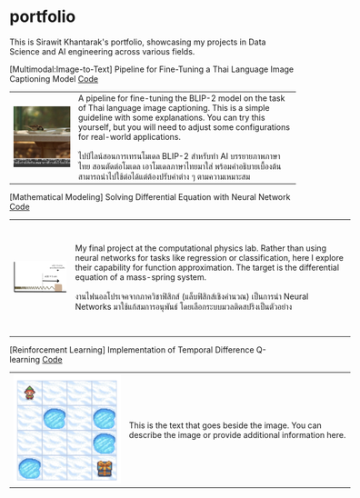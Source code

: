 # portfolio

This is Sirawit Khantarak's portfolio, showcasing my projects in Data Science and AI engineering across various fields.

[Multimodal:Image-to-Text] Pipeline for Fine-Tuning a Thai Language Image Captioning Model [Code](https://github.com/lesinthome/portfolio/blob/main/showcase_blip2_imgcapt4th.ipynb)<br>
<table>
    <tr>
        <td style="width: 100px;">
          <img src="https://github.com/lesinthome/portfolio/blob/main/images/image_capt.png" alt="Mass-Spring System" style="max-width: 100px; height: auto;"/>
        </td>
        <td style="width: 500px;">
            A pipeline for fine-tuning the BLIP-2 model on the task of Thai language image captioning. This is a simple guideline with some explanations. You can try this yourself, but you will need to adjust some configurations for real-world applications.<br>
            <br>
            ไปป์ไลน์สอนการเทรนโมเดล BLIP-2 สำหรับทำ AI บรรยายภาพภาษาไทย สอนตัดต่อโมเดล เอาโมเดลภาษาไทยมาใส่ พร้อมคำอธิบายเบื้องต้น สามารถนำไปใช้ต่อได้แต่ต้องปรับค่าต่าง ๆ ตามความเหมาะสม 
        </td>
    </tr>
</table>

[Mathematical Modeling] Solving Differential Equation with Neural Network [Code](https://github.com/lesinthome/portfolio/blob/main/lagaris_method_pytorch.ipynb)<br>
<table style="table-layout: fixed; width: 600px;">
    <tr>
        <td style="width: 100px; height: 200px;">
          <img src="https://github.com/lesinthome/portfolio/blob/main/images/mass_spring.png" alt="Mass-Spring System" style="width: 100%; height: auto;"/>
        </td>
        <td style="width: 500px; height: 200px;">
            My final project at the computational physics lab. Rather than using neural networks for tasks like regression or classification, here I explore their capability for function approximation. The target is the differential equation of a mass-spring system.<br>
            <br>
            งานไฟนอลโปรเจคจากภาควิชาฟิสิกส์ (แล็บฟิสิกส์เชิงคำนวณ) เป็นการนำ Neural Networks มาใช้แก้สมการอนุพันธ์ โดยเลือกระบบมวลติดสปริงเป็นตัวอย่าง
        </td>
    </tr>
</table>

[Reinforcement Learning] Implementation of Temporal Difference Q-learning [Code](https://github.com/lesinthome/portfolio/blob/main/frozen_lake_offpolicy_td_qlearning.ipynb)<br>
<table style="table-layout: fixed; width: 600px;">
    <tr>
        <td style="width: 200px;">
          <img src="https://github.com/lesinthome/portfolio/blob/main/images/frozen_lake.png" alt="Frozen Lake" style="width: 100%; height: auto;"/>
        </td>
        <td style="width: 400px;">
            This is the text that goes beside the image. You can describe the image or provide additional information here.
        </td>
    </tr>
</table>
